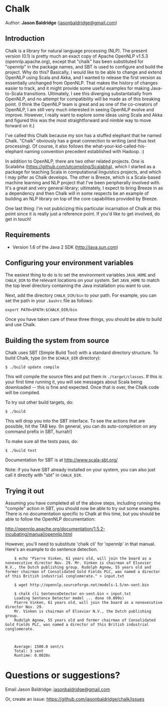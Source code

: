 # Chalk

Author: **Jason Baldridge** (jasonbaldridge@gmail.com)


## Introduction

Chalk is a library for natural language processing (NLP). The present version (0.1) is pretty much an exact copy of Apache OpenNLP v1.5.3 (opennlp.apache.org), except that "chalk" has been substituted for "opennlp" in the package names, and SBT is used to configure and build the project. Why do this? Basically, I would like to be able to change and extend OpenNLP using Scala and Akka, and I wanted to release the first version as essentially unchanged from OpenNLP. That makes the history of changes easier to track, and it might provide some useful examples for making Java-to-Scala transitions. Ultimately, I see this diverging substantatially from OpenNLP, and no attempt for compatibility will be made as of this breaking point. (I think the OpenNLP team is great and as one of the co-creators of OpenNLP, I am still very much interested in seeing OpenNLP evolve and improve. However, I really want to explore some ideas using Scala and Akka and figured this was the most straightforward and nimble way to move forward on it.)

I've called this Chalk because my son has a stuffed elephant that he named Chalk. "Chalk" obviously has a great connection to writing (and thus text processing). Of course, it also follows the what-your-kid-called-his-elephant naming convention precedent established with Hadoop. :)

In addition to OpenNLP, there are two other related projects. One is Scalabha (https://github.com/utcompling/Scalabha), which I started as a package for teaching Scala in computational linguistics projects, and which I may pilfer as Chalk develops. The other is Breeze, which is a Scala-based machine learning and NLP project that I've been peripherally involved with. It's a great and very general library; ultimately, I expect to bring Breeze in as a dependency and then Chalk will in some respects be an example of building an NLP library on top of the core capabilities provided by Breeze.

One last thing: I'm not publicizing this particular incarnation of Chalk at this point since it is really just a reference point. If you'd like to get involved, do get in touch!

## Requirements

* Version 1.6 of the Java 2 SDK (http://java.sun.com)

## Configuring your environment variables

The easiest thing to do is to set the environment variables `JAVA_HOME`
and `CHALK_DIR` to the relevant locations on your system. Set `JAVA_HOME`
to match the top level directory containing the Java installation you
want to use.

Next, add the directory `CHALK_DIR/bin` to your path. For example, you
can set the path in your `.bashrc` file as follows:

	export PATH=$PATH:$CHALK_DIR/bin

Once you have taken care of these three things, you should be able to
build and use Chalk.


## Building the system from source

Chalk uses SBT (Simple Build Tool) with a standard directory
structure.  To build Chalk, type (in the `$CHALK_DIR` directory):

	$ ./build update compile

This will compile the source files and put them in
`./target/classes`. If this is your first time running it, you will see
messages about Scala being downloaded -- this is fine and
expected. Once that is over, the Chalk code will be compiled.

To try out other build targets, do:

	$ ./build

This will drop you into the SBT interface. To see the actions that are
possible, hit the TAB key. (In general, you can do auto-completion on
any command prefix in SBT, hurrah!)

To make sure all the tests pass, do:

	$ ./build test

Documentation for SBT is at <http://www.scala-sbt.org/>

Note: if you have SBT already installed on your system, you can
also just call it directly with "sbt" in `CHALK_DIR`.


## Trying it out

Assuming you have completed all of the above steps, including running the "compile" action in SBT, you should now be able to try out some examples. There is no documentation specific to Chalk at this time, but you should be able to follow the OpenNLP documentation:

<http://opennlp.apache.org/documentation/1.5.2-incubating/manual/opennlp.html>

However, you'll need to substitute 'chalk cli' for 'opennlp' in that manual. Here's an example to do sentence detection.

        $ echo "Pierre Vinken, 61 years old, will join the board as a nonexecutive director Nov. 29. Mr. Vinken is chairman of Elsevier N.V., the Dutch publishing group. Rudolph Agnew, 55 years old and former chairman of Consolidated Gold Fields PLC, was named a director of this British industrial conglomerate." > input.txt
 
        $ wget http://opennlp.sourceforge.net/models-1.5/en-sent.bin

        $ chalk cli SentenceDetector en-sent.bin < input.txt 
        Loading Sentence Detector model ... done (0.099s)
        Pierre Vinken, 61 years old, will join the board as a nonexecutive director Nov. 29.
        Mr. Vinken is chairman of Elsevier N.V., the Dutch publishing group.
        Rudolph Agnew, 55 years old and former chairman of Consolidated Gold Fields PLC, was named a director of this British industrial conglomerate.



        Average: 1500.0 sent/s 
        Total: 3 sent
        Runtime: 0.0020s

# Questions or suggestions?

Email Jason Baldridge: <jasonbaldridge@gmail.com>

Or, create an issue: <https://github.com/jasonbaldridge/chalk/issues>


